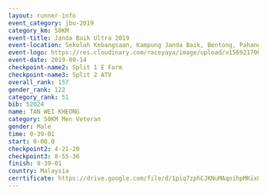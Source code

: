 ```yaml
---
layout: runner-info 
event_category: jbu-2019 
category_km: 50KM 
event-title: Janda Baik Ultra 2019
event-location: Sekolah Kebangsaan, Kampung Janda Baik, Bentong, Pahang, Malaysia 
event-logo: https://res.cloudinary.com/raceyaya/image/upload/v1569217009/logo/janda-baik_vch1pc.jpg 
event-date: 2019-09-14 
checkpoint-name2: Split 1 E Farm 
checkpoint-name3: Split 2 ATV 
overall_rank: 157
gender_rank: 122
category_rank: 51
bib: 52024
name: TAN WEI KHEONG
category: 50KM Men Veteran
gender: Male
time: 9-39-01
start: 0-00.0
checkpoint2: 4-21-20
checkpoint3: 8-55-36
finish: 9-39-01
country: Malaysia
cerrtificate: https://drive.google.com/file/d/1piq7zphCJKNuMAqoihpMKixUZbq3UryR/view?usp=sharing
---
```

